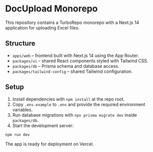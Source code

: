 # DocUpload Monorepo

This repository contains a TurboRepo monorepo with a Next.js 14 application for uploading Excel files.

## Structure

- `apps/web` – frontend built with Next.js 14 using the App Router.
- `packages/ui` – shared React components styled with Tailwind CSS.
- `packages/db` – Prisma schema and database access.
- `packages/tailwind-config` – shared Tailwind configuration.

## Setup

1. Install dependencies with `npm install` at the repo root.
2. Copy `.env.example` to `.env` and provide the required environment variables.
3. Run database migrations with `npx prisma migrate dev` inside `packages/db`.
4. Start the development server:

```bash
npm run dev
```

The app is ready for deployment on Vercel.
